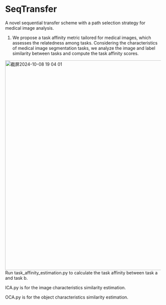 # SeqTransfer
A novel sequential transfer scheme with a path selection strategy for medical image analysis.

1. We propose a task affinity metric tailored for medical images, which assesses the relatedness among tasks.
Considering the characteristics of medical image segmentation tasks, we analyze the image and label similarity between tasks and compute the task affinity scores.
<img width="679" alt="截屏2024-10-08 19 04 01" src="https://github.com/user-attachments/assets/1c7e1ee7-b895-43a8-980d-3813ce4af90b">
Run task_affinity_estimation.py to calculate the task affinity between task a and task b.

ICA.py is for the image characteristics similarity estimation.

OCA.py is for the object characteristics similarity estimation.



